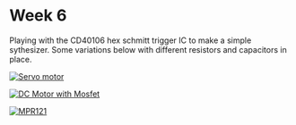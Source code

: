 # Week 6

Playing with the CD40106 hex schmitt trigger IC to make a simple sythesizer. Some variations below with different resistors and capacitors in place.

[![Servo motor](https://img.youtube.com/vi/R2vL3Rf8Rh8/0.jpg)](https://www.youtube.com/watch?v=R2vL3Rf8Rh8)

[![DC Motor with Mosfet](https://img.youtube.com/vi/EEAvNbA7K6Q/0.jpg)](https://www.youtube.com/watch?v=EEAvNbA7K6Q)

[![MPR121](https://img.youtube.com/vi/AxFuzK7qZYs/0.jpg)](https://www.youtube.com/watch?v=AxFuzK7qZYs)

